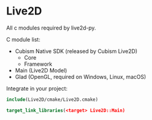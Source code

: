 # Live2D

All c modules required by live2d-py. 

C module list:
* Cubism Native SDK (released by Cubism Live2D)
    * Core
    * Framework 
* Main (Live2D Model)
* Glad (OpenGL, required on Windows, Linux, macOS)

Integrate in your project:

```cmake
include(Live2D/cmake/Live2D.cmake)

target_link_libraries(<target> Live2D::Main)
```
